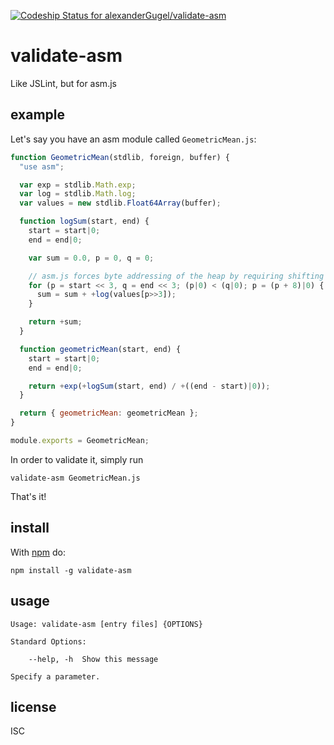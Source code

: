 [ ![Codeship Status for alexanderGugel/validate-asm](https://codeship.com/projects/93639d10-9cf4-0132-95e9-028d633c913e/status?branch=master)](https://codeship.com/projects/64402)

# validate-asm

Like JSLint, but for asm.js

## example

Let's say you have an asm module called `GeometricMean.js`:

```javascript
function GeometricMean(stdlib, foreign, buffer) {
  "use asm";

  var exp = stdlib.Math.exp;
  var log = stdlib.Math.log;
  var values = new stdlib.Float64Array(buffer);

  function logSum(start, end) {
    start = start|0;
    end = end|0;

    var sum = 0.0, p = 0, q = 0;

    // asm.js forces byte addressing of the heap by requiring shifting by 3
    for (p = start << 3, q = end << 3; (p|0) < (q|0); p = (p + 8)|0) {
      sum = sum + +log(values[p>>3]);
    }

    return +sum;
  }

  function geometricMean(start, end) {
    start = start|0;
    end = end|0;

    return +exp(+logSum(start, end) / +((end - start)|0));
  }

  return { geometricMean: geometricMean };
}

module.exports = GeometricMean;
```

In order to validate it, simply run

`validate-asm GeometricMean.js`

That's it!

## install

With [npm](http://npmjs.org) do:

```
npm install -g validate-asm
```

## usage

```
Usage: validate-asm [entry files] {OPTIONS}

Standard Options:

    --help, -h  Show this message

Specify a parameter.
```

## license

ISC

